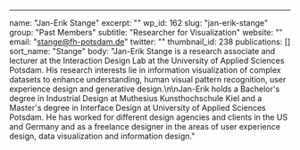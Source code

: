 ---
  name: "Jan-Erik Stange"
  excerpt: ""
  wp_id: 162
  slug: "jan-erik-stange"
  group: "Past Members"
  subtitle: "Researcher for Visualization"
  website: ""
  email: "stange@fh-potsdam.de"
  twitter: ""
  thumbnail_id: 238
  publications: []
  sort_name: "Stange"
  body: "Jan-Erik Stange is a research associate and lecturer at the Interaction Design Lab at the University of Applied Sciences Potsdam. His research interests lie in information visualization of complex datasets to enhance understanding, human visual pattern recognition, user experience design and generative design.\n\nJan-Erik holds a Bachelor's degree in Industrial Design at Muthesius Kunsthochschule Kiel and a Master's degree in Interface Design at University of Applied Sciences Potsdam. He has worked for different design agencies and clients in the US and Germany and as a freelance designer in the areas of user experience design, data visualization and information design."
